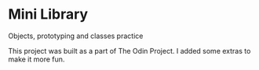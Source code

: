 # Mini Library
Objects, prototyping and classes practice

This project was built as a part of The Odin Project. I added some extras to make it more fun.
